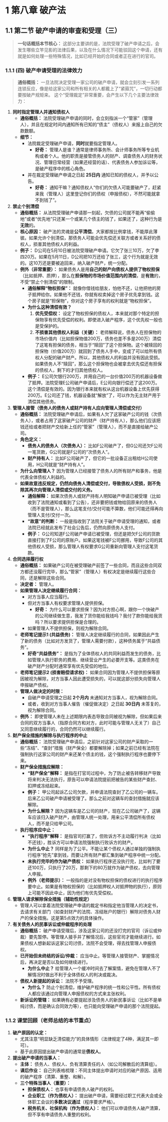 
# 1 第八章 破产法
## 1.1 第二节 破产申请的审查和受理（三）
> **一句话概括本节核心：** 这部分主要讲的是，法院受理了破产申请之后，会发生哪些立竿见影的法律后果，以及在什么情况下可能驳回这个申请，还有就是如何处理一些特殊情况，比如已经开始的合同或者正在进行的官司。
### 1.1.1 (四) 破产申请受理的法律效力
> **通俗概括：** 一旦法院决定受理一家公司的破产申请，就会立刻引发一系列连锁反应，像是给这家公司和所有相关的人都戴上了“紧箍咒”，一切行动都要按破产规矩来。
这个“受理裁定”非常重要，会产生以下几个主要法律效力：
1.  **同时指定管理人并通知债权人**
    *   **通俗概括：** 法院受理破产申请的同时，会立刻指派一个“管家”（管理人），并且在规定时间内通知所有已知的“债主”（债权人）来报上自己的欠款数额。
    *   **细节：**
        *   法院裁定受理破产申请，**同时**就要指定管理人。
            *   **好奇：** 管理人是谁？通常是律师事务所、会计师事务所等专业机构或者个人。他的职责是接管债务人的财产、调查债务人的财务状况、管理日常经营（如果还经营的话）、代表债务人参加诉讼等，是破产程序中的核心角色。
        *   并在裁定受理破产申请之日起 **$25$日内** 通知已知的债权人，并予以公告。
            *   **好奇：** 通知干嘛？通知债权人“你们的欠债人可能要破产了，赶紧来我（管理人）这里登记你们的债权（申报债权），不然可能就拿不到钱了”。
2.  **禁止个别清偿**
    *   **通俗概括：** 从法院受理破产申请那一刻起，欠债的公司就不能再“偷偷地”或者“优先地”只还某一个或某几个债主的钱了，如果还了，这种行为是**无效**的。
    *   **核心原因：** 破产法的灵魂是**公平清偿**。大家都按比例拿钱，不能厚此薄彼。如果允许个别清偿，那债务人可能会优先偿还关联方或者关系好的债权人，损害其他债权人的利益。
    *   **例子：** D公司在$5$月$10$日被法院受理破产申请。它欠了张三$10$万，欠了李四$20$万。如果在$5$月$11$日，D公司把$10$万还给了张三，这个行为就是无效的。这$10$万还是要被追回来，纳入破产财产，统一分配。
    *   **例外（非常重要）：** 如果债务人是用**自己的财产向债权人提供了物权担保**（比如抵押、质押），那么在**担保物的市场价值范围内的清偿**，是**有效**的，不受“禁止个别清偿”的限制。
        *   **通俗解释“物权担保”：** 就像你借钱给朋友，怕他不还，让他把他的房子抵押给你。如果他不还钱，你就有权卖掉这个房子优先拿到钱。这个房子就是“担保物”，你对这个房子享有的权利就是“物权担保”。
        *   **为什么这种清偿有效？**
            1.  **优先受偿权：** 设定了物权担保的债权人，本来就对那个特定的担保物享有优先受偿的权利。即使进入破产程序，这个优先权一般也是受保护的。
            2.  **不损害其他债权人利益（关键）：** 老师解释说，债务人在担保物的市场价值内（比如担保物值$200$万，债务也差不多是$200$万）清偿了这笔有担保的债务，相当于“赎回”了这个担保物。这个被赎回的担保物（价值$200$万）就回到了债务人手中，变成了可以给所有债权人分配的破产财产。所以，其他债权人的利益并没有因此受损。如果债务人不“赎回”，那么这个担保物也会被拿去优先偿还有担保的债权人，剩下的才归其他债权人。
        *   **例子：** E公司欠银行$200$万，并用自己的一台价值$200$万的机器设备做了抵押。法院受理E公司破产申请后，E公司向银行偿还了这$200$万。这个清偿是有效的。因为银行本来就有权从这台机器设备上优先获得$200$万。E公司还了钱，机器设备就“解放”了，可以作为无主财产用于清偿其他债务。
3.  **管理人接管（债务人的债务人或财产持有人应向管理人清偿或交付）**
    *   **通俗概括：** 法院受理破产申请后，如果有人欠了这家破产公司的钱（次债务人），或者占用了这家破产公司的财产（财产持有人），那么他们应该把钱还给或者把财产交给新上任的“管家”（管理人），而不是直接给破产公司。
    *   **角色定义：**
        *   **债务人的债务人（次债务人）：** 比如F公司破产了，但G公司还欠F公司一笔货款，G公司就是F公司的“次债务人”。
        *   **财产持有人：** 比如F公司破产了，但它的一批设备正出租给H公司使用，H公司就是“财产持有人”。
    *   **为什么向管理人？** 因为管理人已经接管了债务人的所有财产和事务，他是代表全体债权人利益的。
    *   **如果故意违反规定，仍然向债务人清偿或交付，导致债权人受损，则不免除其再次向管理人清偿或交付的义务。**
        *   **通俗解释：** 如果次债务人或财产持有人明知破产申请已被受理（比如收到了法院通知或看到了公告），还非要把钱或物给回原来的债务人（而不是管理人），那么这笔支付/交付可能不算数，他们可能还得再向管理人支付/交付一次。
        *   **“故意”的判断：** 一般是指收到了法院关于破产申请受理的通知，或者法院已经就此发布了社会公告后，仍然向原债务人支付。
        *   **例子：** G公司知道F公司破产申请已被受理，但还是把欠F公司的货款直接打到了F公司的原账户。如果这笔钱被F公司挪用，导致F公司的其他债权人受损，那么管理人有权要求G公司重新向管理人支付这笔货款。
4.  **合同选择履行权**
    *   **通俗概括：** 如果破产公司在被受理破产前签了一些合同，而且这些合同双方都还没履行完毕，那么“管家”（管理人）有权决定是继续履行这些合同，还是解除这些合同。
    *   **决定者：** 管理人。
    *   **如果管理人决定继续履行合同：**
        *   对方当事人应当履行。
        *   但对方当事人有权要求管理人提供担保。
            *   **好奇：** 为什么可以要求担保？因为对方担心啊，跟你一个快破产的公司继续做生意，我发了货你能给我钱吗？我付了款你能给我货吗？所以要求提供担保是合理的。
        *   如果管理人不提供担保，则视为解除合同。
    *   **老师笔记提示1 (共益债务)：** 管理人决定继续履行的合同，如果因此产生了新的债务（比如对方发货了，管理人需要付款），这种债务属于“共益债务”。
        *   **好奇“共益债务”：** 是指为了全体债权人的共同利益而发生的债务，比如管理人执行职务的费用、继续营业产生的必要开支等。这类债务在破产财产分配时通常享有优先受偿的地位。
    *   **老师笔记提示2 (损害赔偿请求权)：** 如果合同因为管理人不提供担保等原因被视为解除，对方当事人因此遭受损失的，可以就这部分损失向管理人申报破产债权。
    *   **管理人做决定的时限：**
        *   自破产申请受理之日起 **$2$个月内** 未通知对方当事人，视为解除合同。
        *   或者，收到对方当事人催告（催促做决定）之日起 **$30$日内** 未答复的，视为解除合同。
    *   **例外：** 即使管理人未在上述期限内表态导致合同被视为解除，但如果后来合同的双方当事人（指原合同方和对方，此时可能与管理人无关了）自己又同意继续履行的，合同仍然可以继续履行。
5.  **财产保全措施的解除与执行程序的中止**
    *   **通俗概括：** 法院受理破产申请后，之前针对这家公司的财产采取的一些“冻结”、“查封”措施（财产保全）都要解除掉；如果之前已经有法院在强制执行这家公司的财产来还某个债主的钱，这个强制执行程序也要停下来。
    *   **财产保全措施应解除：**
        *   **“财产保全”解释：** 是指在打官司过程中，为了防止被告转移财产导致将来判决无法执行，原告可以申请法院提前把被告的某些财产查封、扣押或冻结起来。
        *   **例子：** 甲公司起诉乙公司欠款，并申请法院查封了乙公司的一辆车。后来乙公司破产申请被受理了。那么之前对这辆车的查封措施就应该解除。
        *   **为什么解除？** 因为这辆车是乙公司的财产，现在乙公司破产了，这辆车应该归入破产财产，由管理人统一处理，用来公平清偿所有债权人，而不是只给甲公司。
    *   **执行程序应中止：**
        *   **“执行程序”解释：** 是指官司打赢了，但败诉方不主动履行判决（比如不还钱），胜诉方可以申请法院强制执行败诉方的财产。
        *   **为什么中止？** 同样是为了公平。不能让某个债权人通过单独的强制执行程序“抢先”拿到钱，而要让所有财产都汇集到破产程序中统一分配。
        *   **未执行完毕的作为破产债权：** 如果执行程序还没执行完，比如判了要还$100$万，只执行了$20$万，那剩下的$80$万就作为破产债权，去向管理人申报。
        *   **例外（老师提示）：** 一般指的是对没有物权担保的债权进行的执行程序要中止。如果是有物权担保的（比如抵押权人对抵押物的执行），原则上可能不因此中止，因为他们有优先受偿权。
6.  **管理人请求解除保全措施（辅助性规定）**
    *   管理人可以拿着法院受理破产申请的裁定书和指定他当管理人的决定书，去请求有关部门（如查封财产的法院、冻结账户的银行）解除对债务人财产的保全措施。这是第5点效力的具体操作。
7.  **有关债务人的民事诉讼或仲裁程序的处理**
    *   **通俗概括：** 破产申请受理后，涉及这家公司的还没打完的官司（诉讼或仲裁）要先暂停。等管理人接手并了解情况后，这些官司才能继续进行。如果债权人想新起诉这家公司讨债，法院不会受理，得去找管理人申报债权。
    *   **已开始但未终结的诉讼/仲裁：** 应当中止。等管理人接管财产、掌握情况后，再决定是否以及如何继续进行。
        *   **为什么中止？** 给管理人一个缓冲时间去了解案情，避免在管理人不了解情况时做出不利于全体债权人的判决或裁决。
    *   **债权人新提起的诉讼：** 法院不予受理。
        *   **为什么？** 防止个别清偿，维护破产程序的统一性和公平性。所有债权人都应该通过向管理人申报债权的方式来主张权利。
    *   **新诉讼的管辖：** 如果确有必要提起涉及债务人的新民事诉讼（比如不是单纯讨债，而是确认合同效力等），也只能向受理破产申请的那个法院提起。
### 1.1.2 课堂回顾（老师总结的本节重点）
1.  **破产原因的认定：**
    *   尤其注意“明显缺乏清偿能力”的具体情形（法律规定了$4$种，满足其一即可）。
    *   基于此原因提出破产申请的通常是**债权人**。
2.  **提出破产申请的当事人：**
    *   **主体：** 债务人、债权人、负有清算责任的人（如公司解散后的清算组）。
    *   **课后作业：** 自己列表格梳理：不同主体提出申请时对应的破产原因、适用的破产程序（清算、重整、和解）。
    *   **三个特殊当事人（重要）：**
        *   **担保债权人：** 也享有申请债务人破产的权利。
        *   **企业职工（作为债权人）：** 提出破产申请，需要经过职工代表大会或全体职工会议的**多数决议通过**（程序要求严格）。
        *   **税务机关、社保机构（作为债权人）：** 他们可以申请债务人破产清算，但不享有申请债务人重整的权利。
